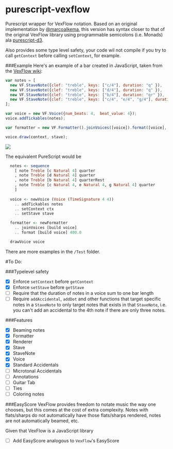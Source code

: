 # purescript-vexflow
Purescript wrapper for VexFlow notation. Based on an original implementation by [@marcoalkema](https://github.com/marcoalkema/purescript-vexflow), this version has syntax closer to that of the original VexFlow library using programmable semicolons (i.e. Monads) ala [purescript-d3](https://github.com/pelotom/purescript-d3). 

Also provides some type level safety, your code wil not compile if you try to call `getContext` before calling `setContext`, for example.

###Example
Here's an example of a bar created in JavaScript, taken from the [VexFlow wiki](https://github.com/0xfe/vexflow/wiki/The-VexFlow-Tutorial#step-2-add-some-notes--run-):

```javascript
var notes = [
  new VF.StaveNote({clef: "treble", keys: ["c/4"], duration: "q" }),
  new VF.StaveNote({clef: "treble", keys: ["d/4"], duration: "q" }),
  new VF.StaveNote({clef: "treble", keys: ["b/4"], duration: "qr" }),
  new VF.StaveNote({clef: "treble", keys: ["c/4", "e/4", "g/4"], duration: "q" })
];

var voice = new VF.Voice({num_beats: 4,  beat_value: 4});
voice.addTickables(notes);

var formatter = new VF.Formatter().joinVoices([voice]).format([voice], 400);

voice.draw(context, stave);
```
![](https://camo.githubusercontent.com/5c05de592817f2aafe8dccb924b85e5d21c297ce/687474703a2f2f696d6775722e636f6d2f4e5436325137672e706e67)


The equivalent PureScript would be

```haskell
  notes <- sequence
    [ note Treble [c Natural 4] quarter
    , note Treble [d Natural 4] quarter
    , note Treble [b Natural 4] quarterRest
    , note Treble [c Natural 4, e Natural 4, g Natural 4] quarter
    ]
  
  voice <- newVoice (Voice (TimeSignature 4 4))
    .. addTickables notes
    .. setContext ctx
    .. setStave stave

  formatter <- newFormatter
    .. joinVoices [build voice]
    .. format [build voice] 400.0

  drawVoice voice
```

There are more examples in the `/Test` folder.

#To Do:

###Typelevel safety
 - [x] Enforce `setContext` before `getContext` 
 - [x] Enforce `setStave` before `getStave`
 - [ ] Require that the duration of notes in a voice sum to one bar length
 - [ ] Require `addAccidental`, `addDot` and other functions that target specific notes in a `StaveNote` to only target notes that exists in that `StaveNote`, i.e. you can't add an accidental to the 4th note if there are only three notes.

###Features
 - [x] Beaming notes
 - [x] Formatter
 - [x] Renderer
 - [x] Stave
 - [x] StaveNote
 - [x] Voice
 - [x] Standard Accidentals
 - [ ] Microtonal Accidentals
 - [ ] Annotations
 - [ ] Guitar Tab
 - [ ] Ties
 - [ ] Coloring notes

###EasyScore
VexFlow provides freedom to notate music the way one chooses,  but this comes at the cost of extra complexity. Notes with flats/sharps do not automatically have those flats/sharps rendered, notes are not automatically beamed, etc.

Given that VexFlow is a JavaScript library

 - [ ] Add EasyScore analogous to `VexFlow`'s EasyScore